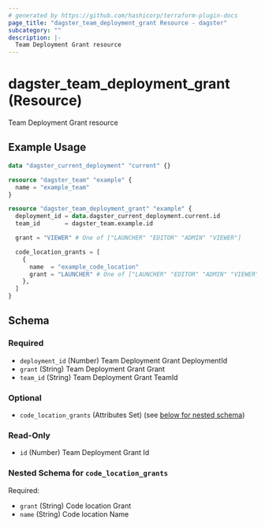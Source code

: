 ```yaml
---
# generated by https://github.com/hashicorp/terraform-plugin-docs
page_title: "dagster_team_deployment_grant Resource - dagster"
subcategory: ""
description: |-
  Team Deployment Grant resource
---
```


# dagster_team_deployment_grant (Resource)

Team Deployment Grant resource

## Example Usage

```terraform
data "dagster_current_deployment" "current" {}

resource "dagster_team" "example" {
  name = "example_team"
}

resource "dagster_team_deployment_grant" "example" {
  deployment_id = data.dagster_current_deployment.current.id
  team_id       = dagster_team.example.id

  grant = "VIEWER" # One of ["LAUNCHER" "EDITOR" "ADMIN" "VIEWER"]

  code_location_grants = [
    {
      name  = "example_code_location"
      grant = "LAUNCHER" # One of ["LAUNCHER" "EDITOR" "ADMIN" "VIEWER"]
    },
  ]
}
```

<!-- schema generated by tfplugindocs -->
## Schema

### Required

- `deployment_id` (Number) Team Deployment Grant DeploymentId
- `grant` (String) Team Deployment Grant Grant
- `team_id` (String) Team Deployment Grant TeamId

### Optional

- `code_location_grants` (Attributes Set) (see [below for nested schema](#nestedatt--code_location_grants))

### Read-Only

- `id` (Number) Team Deployment Grant Id

<a id="nestedatt--code_location_grants"></a>
### Nested Schema for `code_location_grants`

Required:

- `grant` (String) Code location Grant
- `name` (String) Code location Name
